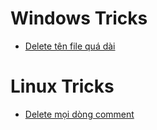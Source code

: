 ﻿# Windows Tricks
- [Delete tên file quá dài](./How%20to%20delete%20The%20file%20name%20is%20too%20long%20in%20windows.pdf)  


# Linux Tricks
- [Delete mọi dòng comment](./Vim,%20removing%20blank%20and%20commented%20lines%20in%20one%20regex.pdf)  
